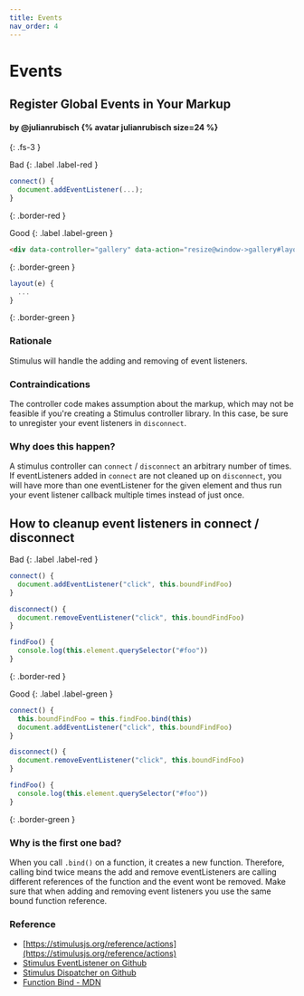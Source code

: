 ```yaml
---
title: Events
nav_order: 4
---
```


# Events

## Register Global Events in Your Markup

#### by @julianrubisch {% avatar julianrubisch size=24 %}
{: .fs-3 }


Bad
{: .label .label-red }

```js
connect() {
  document.addEventListener(...);
}
```
{: .border-red }

Good
{: .label .label-green }

```html
<div data-controller="gallery" data-action="resize@window->gallery#layout">...</div>
```
{: .border-green }

```js
layout(e) {
  ...
}
```
{: .border-green }

### Rationale
Stimulus will handle the adding and removing of event listeners.

### Contraindications
The controller code makes assumption about the markup, which may not be feasible if you're creating a Stimulus controller library. In this case, be sure to unregister your event listeners in `disconnect`.

### Why does this happen?

A stimulus controller can `connect` / `disconnect` an arbitrary number of times. If eventListeners added in `connect` are not cleaned up on `disconnect`, you will have more than one eventListener for the given element and thus run your event listener callback multiple times instead of just once.

## How to cleanup event listeners in connect / disconnect

Bad
{: .label .label-red }

```js
connect() {
  document.addEventListener("click", this.boundFindFoo)
}

disconnect() {
  document.removeEventListener("click", this.boundFindFoo)
}

findFoo() {
  console.log(this.element.querySelector("#foo"))
}
```
{: .border-red }

Good
{: .label .label-green }

```js
connect() {
  this.boundFindFoo = this.findFoo.bind(this)
  document.addEventListener("click", this.boundFindFoo)
}

disconnect() {
  document.removeEventListener("click", this.boundFindFoo)
}

findFoo() {
  console.log(this.element.querySelector("#foo"))
}
```
{: .border-green }



### Why is the first one bad?

When you call `.bind()` on a function, it creates a new function. Therefore, calling bind twice means the 
add and remove eventListeners are calling different references of the function and the event wont be removed.
Make sure that when adding and removing event listeners you use the same bound function reference.

### Reference
- [https://stimulusjs.org/reference/actions](https://stimulusjs.org/reference/actions)
- [Stimulus EventListener on Github](https://github.com/stimulusjs/stimulus/blob/master/packages/@stimulus/core/src/event_listener.ts)
- [Stimulus Dispatcher on Github](https://github.com/stimulusjs/stimulus/blob/master/packages/@stimulus/core/src/dispatcher.ts)
- [Function Bind - MDN](https://developer.mozilla.org/en-US/docs/Web/JavaScript/Reference/Global_objects/Function/bind)


